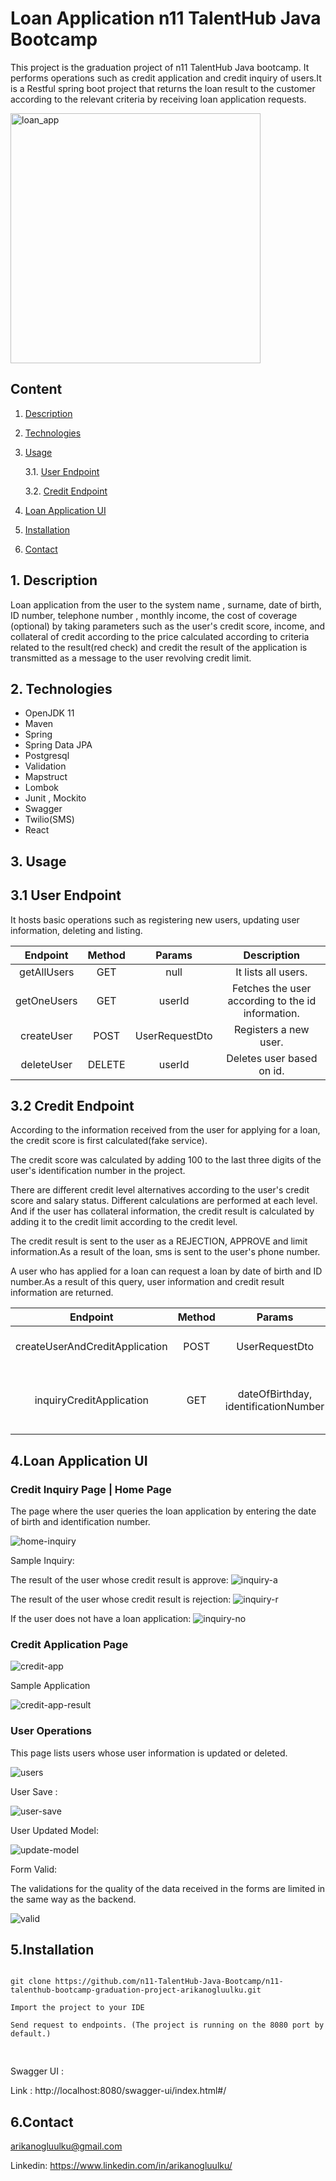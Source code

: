 # Loan Application n11 TalentHub Java Bootcamp

<p>This project is the graduation project of n11 TalentHub Java bootcamp. It performs operations such as credit application and credit inquiry of users.It is a Restful spring boot project that returns the loan result to the customer according to the relevant criteria by receiving loan application requests.</p>

<img src="https://user-images.githubusercontent.com/44470054/151704577-1df85850-c698-403a-adaf-d02a1d743ea2.png" alt="loan_app" height="400"/>
<h4> 
  
  <h2>Content</h2>
  
1. [ Description ](#desc)
2. [ Technologies ](#usage)
3. [ Usage ](#usage)
 
      3.1. [ User Endpoint ](#user)
  
      3.2. [ Credit Endpoint ](#credit)
4. [ Loan Application UI ](#loanapp)
5. [ Installation ](#install)
6. [ Contact ](#contact)
</h4> 


<a name="desc"></a>
## 1. Description
<p>Loan application from the user to the system name , surname, date of birth, ID number, telephone number , monthly income, the cost of coverage (optional) by taking parameters such as the user's credit score, income, and collateral of credit according to the price calculated according to criteria related to the result(red check) and credit the result of the application is transmitted as a message to the user revolving credit limit.</p>


<a name="tech"></a>
## 2. Technologies
<ul>
  <li> OpenJDK 11 </li>
<li>Maven</li>
<li>Spring</li>
<li>Spring Data JPA</li>
<li>Postgresql</li>
<li>Validation</li>
<li>Mapstruct</li>
<li>Lombok</li>
<li>Junit , Mockito</li>
<li>Swagger</li>
<li>Twilio(SMS)</li>
<li>React</li>

</ul>


<a name="usage"></a>
## 3. Usage 
<a name="user"></a>
   ## 3.1 User Endpoint
   
   <p>It hosts basic operations such as registering new users, updating user information, deleting and listing. </p>
   
   
|   Endpoint  	| Method 	|     Params     	|                    Description                    	|
|:-----------:	|:------:	|:--------------:	|:-------------------------------------------------:	|
| getAllUsers 	|   GET  	|      null      	|                It lists all users.                	|
| getOneUsers 	|   GET  	|     userId     	| Fetches the user according to the id information. 	|   	
|  createUser 	|  POST  	| UserRequestDto 	|               Registers a new user.               	|   	
|  deleteUser 	| DELETE 	|     userId     	|             Deletes user based on id.             	|   	

   
<a name="credit"></a>
   ## 3.2 Credit Endpoint
According to the information received from the user for applying for a loan, the credit score is first calculated(fake service).

The credit score was calculated by adding 100 to the last three digits of the user's identification number in the project.

There are different credit level alternatives according to the user's credit score and salary status. Different calculations are performed at each level. And if the user has collateral information, the credit result is calculated by adding it to the credit limit according to the credit level.

The credit result is sent to the user as a REJECTION, APPROVE and limit information.As a result of the loan, sms is sent to the user's phone number.

A user who has applied for a loan can request a loan by date of birth and ID number.As a result of this query, user information and credit result information are returned.


|            Endpoint            	| Method 	|                Params                	|                        Description                        	|
|:------------------------------:	|:------:	|:------------------------------------:	|:---------------------------------------------------------:	|
| createUserAndCreditApplication 	|  POST  	|            UserRequestDto            	|                 credit application process                	|
|    inquiryCreditApplication    	|   GET  	| dateOfBirthday, identificationNumber 	| credit inquiry by identification number and date of birth 	|


<a name="loanapp"></a>
## 4.Loan Application UI

### Credit Inquiry Page | Home Page

The page where the user queries the loan application by entering the date of birth and identification number.


![home-inquiry](https://user-images.githubusercontent.com/44470054/151715179-7cf6ba1f-20e7-4f01-9b3f-dcfa5bf98b04.JPG)


Sample Inquiry:

The result of the user whose credit result is approve:
![inquiry-a](https://user-images.githubusercontent.com/44470054/151715211-3f24c1ab-ea42-463c-b4ea-6040bf2782f8.JPG)


The result of the user whose credit result is rejection:
![inquiry-r](https://user-images.githubusercontent.com/44470054/151715217-b26b2d72-8749-4387-8f28-0316fe4e33f1.JPG)


If the user does not have a loan application:
![inquiry-no](https://user-images.githubusercontent.com/44470054/151715372-6282b000-9ccd-4cd5-b22c-5ec6efdcfed4.JPG)



### Credit Application Page

![credit-app](https://user-images.githubusercontent.com/44470054/151715424-b588cb63-78d7-4618-8101-dc7c2c56c950.JPG)

Sample Application

![credit-app-result](https://user-images.githubusercontent.com/44470054/151715428-41300a42-ff3c-4cca-8df9-71387276a802.JPG)




### User Operations 
This page lists users whose user information is updated or deleted.

![users](https://user-images.githubusercontent.com/44470054/151715249-047fa6d2-fab8-41ac-8db1-cafc5b05fbe6.JPG)


User Save : 

![user-save](https://user-images.githubusercontent.com/44470054/151715252-99901dcb-e9c1-40dd-bd5c-0bb6f9ec2d58.JPG)


User Updated Model:

![update-model](https://user-images.githubusercontent.com/44470054/151715952-0772509e-214a-4f4c-bff0-d60febc6a45f.png)


Form Valid:

The validations for the quality of the data received in the forms are limited in the same way as the backend.

![valid](https://user-images.githubusercontent.com/44470054/151715959-286bd71a-4ca9-4551-b42a-962ba1358007.JPG)



<a name="install"></a>
## 5.Installation

<pre>
<code>
git clone https://github.com/n11-TalentHub-Java-Bootcamp/n11-talenthub-bootcamp-graduation-project-arikanogluulku.git

Import the project to your IDE

Send request to endpoints. (The project is running on the 8080 port by default.)

</code>
</pre>

<bold> Swagger UI :  </bold>

Link : <a hreff="http://localhost:8080/swagger-ui/index.html#/"> http://localhost:8080/swagger-ui/index.html#/ </a>


<a name="contact"></a>
## 6.Contact

arikanogluulku@gmail.com

Linkedin: https://www.linkedin.com/in/arikanogluulku/




